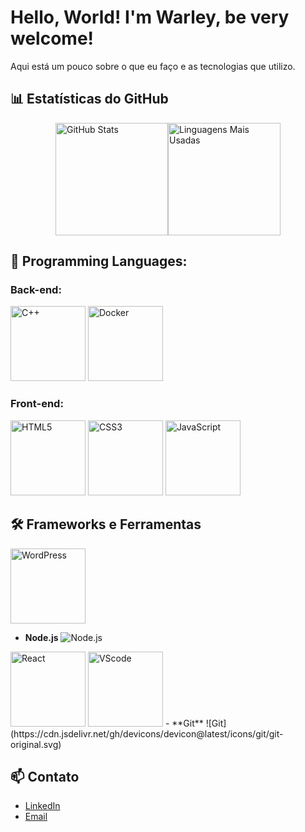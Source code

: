 # Hello, World! I'm Warley, be very welcome!

Aqui está um pouco sobre o que eu faço e as tecnologias que utilizo.

## 📊 Estatísticas do GitHub

<div style="display: flex; flex-direction: row; justify-content: center; align-items: center;">
  <img height="180em" src="https://github-readme-stats.vercel.app/api?username=warley004&show_icons=true&theme=radical" alt="GitHub Stats" />
  <img height="180em" src="https://github-readme-stats.vercel.app/api/top-langs/?username=warley004&layout=compact&theme=radical" alt="Linguagens Mais Usadas" />
</div>

## 🚀 Programming Languages:

### Back-end:

<div align="left">
<img src="https://cdn.jsdelivr.net/gh/devicons/devicon@latest/icons/cplusplus/cplusplus-original.svg" alt="C++" width="120" height="120" />
<img src="https://cdn.jsdelivr.net/gh/devicons/devicon@latest/icons/docker/docker-original.svg" alt="Docker" width="120" height="120" />
</div>

### Front-end:

<div align="left">
<img src="https://cdn.jsdelivr.net/gh/devicons/devicon@latest/icons/html5/html5-original.svg" alt="HTML5" width="120" height="120">
<img src="https://cdn.jsdelivr.net/gh/devicons/devicon@latest/icons/css3/css3-original.svg" alt="CSS3" width="120" height="120" />
<img src="https://cdn.jsdelivr.net/gh/devicons/devicon@latest/icons/javascript/javascript-original.svg" alt="JavaScript" width="120" height="120" />
</div>


## 🛠️ Frameworks e Ferramentas

<div align="left">
<img src="https://cdn.jsdelivr.net/gh/devicons/devicon@latest/icons/wordpress/wordpress-original.svg" alt="WordPress" width="120" height="120" />
          
- **Node.js** ![Node.js](https://cdn.jsdelivr.net/gh/devicons/devicon@latest/icons/nodejs/nodejs-original.svg)
<img src="https://cdn.jsdelivr.net/gh/devicons/devicon@latest/icons/react/react-original.svg" alt="React" width="120" height="120" />
<img src="https://cdn.jsdelivr.net/gh/devicons/devicon@latest/icons/vscode/vscode-original.svg" alt="VScode" width="120" height="120" />
- **Git** ![Git](https://cdn.jsdelivr.net/gh/devicons/devicon@latest/icons/git/git-original.svg)
</div>


## 📫 Contato

- [LinkedIn](https://www.linkedin.com/in/seu-perfil/)
- [Email](mailto:seu-email@example.com)



